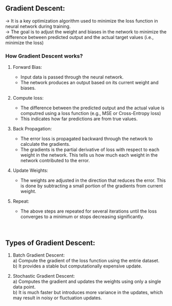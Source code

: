 ## Gradient Descent:<br>

-> It is a key optimization algorithm used to minimize the loss function in neural network during training.<br>
-> The goal is to adjust the weight and biases in the network to minimize the difference between predicted output and the actual target values (i.e., minimize the loss)<br>

### How Gradient Descent works?
1) Forward Bias:<br>
    - Input data is passed through the neural network.
    - The network produces an output based on its current weight and biases.

2) Compute loss:<br>
    - The difference between the predicted output and the actual value is computred using a loss function (e.g., MSE or Cross-Entropy loss)
    - This indicates how far predictions are from true values.

3) Back Propagation:<br>
    - The error loss is propagated backward through the network to calculate the gradients.
    - The gradients is the partial derivative of loss with respect to each weight in the network. This tells us how much each weight in the network contributed to the error.
  
4) Update Weights:<br>
    - The weights are adjusted in the direction that reduces the error. This is done by subtracting a small portion of the gradients from current weight.

5) Repeat:<br>
    - The above steps are repeated for several iterations until the loss converges to a minimum or stops decreasing significantly.
  
<br>

## Types of Gradient Descent:
1) Batch Gradient Descent:<br>
    a) Compute the gradient of the loss function using the entrie dataset.<br>
    b) It provides a stable but computationally expensive update.<br>

2) Stochastic Gradient Descent:<br>
    a) Computes the gradient and updates the weights using only a single data point.<br>
    b) It is much faster but introduces more variance in the updates, which may result in noisy or fluctuation updates.<br>






